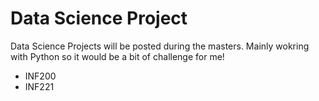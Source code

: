 # Data Science Project 

Data Science Projects will be posted during the masters. 
Mainly wokring with Python so it would be a bit of challenge for me! 

* INF200
* INF221
